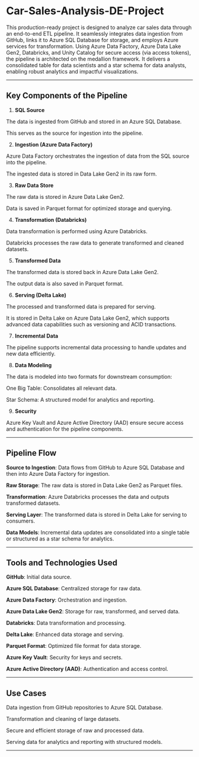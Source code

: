 # Car-Sales-Analysis-DE-Project

This production-ready project is designed to analyze car sales data through an end-to-end ETL pipeline. It seamlessly integrates data ingestion from GitHub, links it to Azure SQL Database for storage, and employs Azure services for transformation. Using Azure Data Factory, Azure Data Lake Gen2, Databricks, and Unity Catalog for secure access (via access tokens), the pipeline is architected on the medallion framework. It delivers a consolidated table for data scientists and a star schema for data analysts, enabling robust analytics and impactful visualizations.

---

## Key Components of the Pipeline

1. **SQL Source**

The data is ingested from GitHub and stored in an Azure SQL Database.

This serves as the source for ingestion into the pipeline.

2. **Ingestion (Azure Data Factory)**

Azure Data Factory orchestrates the ingestion of data from the SQL source into the pipeline.

The ingested data is stored in Data Lake Gen2 in its raw form.

3. **Raw Data Store**

The raw data is stored in Azure Data Lake Gen2.

Data is saved in Parquet format for optimized storage and querying.

4. **Transformation (Databricks)**

Data transformation is performed using Azure Databricks.

Databricks processes the raw data to generate transformed and cleaned datasets.

5. **Transformed Data**

The transformed data is stored back in Azure Data Lake Gen2.

The output data is also saved in Parquet format.

6. **Serving (Delta Lake)**

The processed and transformed data is prepared for serving.

It is stored in Delta Lake on Azure Data Lake Gen2, which supports advanced data capabilities such as versioning and ACID transactions.

7. **Incremental Data**

The pipeline supports incremental data processing to handle updates and new data efficiently.

8. **Data Modeling**

The data is modeled into two formats for downstream consumption:

One Big Table: Consolidates all relevant data.

Star Schema: A structured model for analytics and reporting.

9. **Security**

Azure Key Vault and Azure Active Directory (AAD) ensure secure access and authentication for the pipeline components.

---

## Pipeline Flow

**Source to Ingestion**: Data flows from GitHub to Azure SQL Database and then into Azure Data Factory for ingestion.

**Raw Storage**: The raw data is stored in Data Lake Gen2 as Parquet files.

**Transformation**: Azure Databricks processes the data and outputs transformed datasets.

**Serving Layer**: The transformed data is stored in Delta Lake for serving to consumers.

**Data Models**: Incremental data updates are consolidated into a single table or structured as a star schema for analytics.

---

## Tools and Technologies Used

**GitHub**: Initial data source.

**Azure SQL Database**: Centralized storage for raw data.

**Azure Data Factory**: Orchestration and ingestion.

**Azure Data Lake Gen2**: Storage for raw, transformed, and served data.

**Databricks**: Data transformation and processing.

**Delta Lake**: Enhanced data storage and serving.

**Parquet Format**: Optimized file format for data storage.

**Azure Key Vault**: Security for keys and secrets.

**Azure Active Directory (AAD)**: Authentication and access control.

---

## Use Cases

Data ingestion from GitHub repositories to Azure SQL Database.

Transformation and cleaning of large datasets.

Secure and efficient storage of raw and processed data.

Serving data for analytics and reporting with structured models.

---